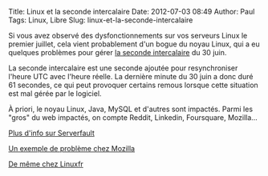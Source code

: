 Title: Linux et la seconde intercalaire
Date: 2012-07-03 08:49
Author: Paul
Tags: Linux, Libre
Slug: linux-et-la-seconde-intercalaire

Si vous avez observé des dysfonctionnements sur vos serveurs Linux le
premier juillet, cela vient probablement d'un bogue du noyau Linux, qui
a eu quelques problèmes pour gérer [la seconde
intercalaire](https://fr.wikipedia.org/wiki/Seconde_intercalaire) du 30
juin.

La seconde intercalaire est une seconde ajoutée pour resynchroniser
l'heure UTC avec l'heure réelle. La dernière minute du 30 juin a donc
duré 61 secondes, ce qui peut provoquer certains remous lorsque cette
situation est mal gérée par le logiciel.

À priori, le noyau Linux, Java, MySQL et d'autres sont impactés. Parmi
les "gros" du web impactés, on compte Reddit, Linkedin, Foursquare,
Mozilla...

[Plus d'info sur
Serverfault](http://serverfault.com/questions/403732/anyone-else-experiencing-high-rates-of-linux-server-crashes-during-a-leap-second)

[Un exemple de problème chez
Mozilla](https://blog.mozilla.org/it/2012/06/30/mysql-and-the-leap-second-high-cpu-and-the-fix/)

[De même chez
Linuxfr](https://linuxfr.org/users/nono/journaux/leap-second)

